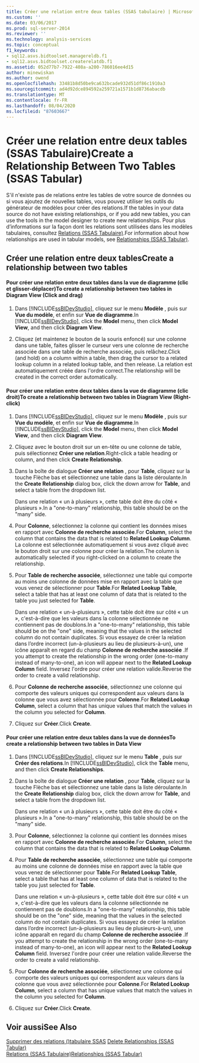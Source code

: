 ```yaml
---
title: Créer une relation entre deux tables (SSAS tabulaire) | Microsoft Docs
ms.custom: ''
ms.date: 03/06/2017
ms.prod: sql-server-2014
ms.reviewer: ''
ms.technology: analysis-services
ms.topic: conceptual
f1_keywords:
- sql12.asvs.bidtoolset.managereldb.f1
- sql12.asvs.bidtoolset.createrelatdb.f1
ms.assetid: 052d77b7-7922-408a-a200-786016ee4d15
author: minewiskan
ms.author: owend
ms.openlocfilehash: 33481b8d50be9ca632bcade932d51df86c1910a3
ms.sourcegitcommit: ad4d92dce894592a259721a1571b1d8736abacdb
ms.translationtype: MT
ms.contentlocale: fr-FR
ms.lasthandoff: 08/04/2020
ms.locfileid: "87603667"
---
```

# <a name="create-a-relationship-between-two-tables-ssas-tabular"></a><span data-ttu-id="85971-102">Créer une relation entre deux tables (SSAS Tabulaire)</span><span class="sxs-lookup"><span data-stu-id="85971-102">Create a Relationship Between Two Tables (SSAS Tabular)</span></span>
  <span data-ttu-id="85971-103">S'il n'existe pas de relations entre les tables de votre source de données ou si vous ajoutez de nouvelles tables, vous pouvez utiliser les outils du générateur de modèles pour créer des relations.</span><span class="sxs-lookup"><span data-stu-id="85971-103">If the tables in your data source do not have existing relationships, or if you add new tables, you can use the tools in the model designer to create new relationships.</span></span> <span data-ttu-id="85971-104">Pour plus d’informations sur la façon dont les relations sont utilisées dans les modèles tabulaires, consultez [Relations &#40;SSAS Tabulaire&#41;](relationships-ssas-tabular.md).</span><span class="sxs-lookup"><span data-stu-id="85971-104">For information about how relationships are used in tabular models, see [Relationships &#40;SSAS Tabular&#41;](relationships-ssas-tabular.md).</span></span>  
  
## <a name="create-a-relationship-between-two-tables"></a><span data-ttu-id="85971-105">Créer une relation entre deux tables</span><span class="sxs-lookup"><span data-stu-id="85971-105">Create a relationship between two tables</span></span>  
  
#### <a name="to-create-a-relationship-between-two-tables-in-diagram-view-click-and-drag"></a><span data-ttu-id="85971-106">Pour créer une relation entre deux tables dans la vue de diagramme (clic et glisser-déplacer)</span><span class="sxs-lookup"><span data-stu-id="85971-106">To create a relationship between two tables in Diagram View (Click and drag)</span></span>  
  
1.  <span data-ttu-id="85971-107">Dans [!INCLUDE[ssBIDevStudio](../../includes/ssbidevstudio-md.md)], cliquez sur le menu **Modèle** , puis sur **Vue du modèle**, et enfin sur **Vue de diagramme**.</span><span class="sxs-lookup"><span data-stu-id="85971-107">In [!INCLUDE[ssBIDevStudio](../../includes/ssbidevstudio-md.md)], click the **Model** menu, then click **Model View**, and then click **Diagram View**.</span></span>  
  
2.  <span data-ttu-id="85971-108">Cliquez (et maintenez le bouton de la souris enfoncé) sur une colonne dans une table, faites glisser le curseur vers une colonne de recherche associée dans une table de recherche associée, puis relâchez.</span><span class="sxs-lookup"><span data-stu-id="85971-108">Click (and hold) on a column within a table, then drag the cursor to a related lookup column in a related lookup table, and then release.</span></span> <span data-ttu-id="85971-109">La relation est automatiquement créée dans l'ordre correct.</span><span class="sxs-lookup"><span data-stu-id="85971-109">The relationship will be created in the correct order automatically.</span></span>  
  
#### <a name="to-create-a-relationship-between-two-tables-in-diagram-view-right-click"></a><span data-ttu-id="85971-110">Pour créer une relation entre deux tables dans la vue de diagramme (clic droit)</span><span class="sxs-lookup"><span data-stu-id="85971-110">To create a relationship between two tables in Diagram View (Right-click)</span></span>  
  
1.  <span data-ttu-id="85971-111">Dans [!INCLUDE[ssBIDevStudio](../../includes/ssbidevstudio-md.md)], cliquez sur le menu **Modèle** , puis sur **Vue du modèle**, et enfin sur **Vue de diagramme**.</span><span class="sxs-lookup"><span data-stu-id="85971-111">In [!INCLUDE[ssBIDevStudio](../../includes/ssbidevstudio-md.md)], click the **Model** menu, then click **Model View**, and then click **Diagram View**.</span></span>  
  
2.  <span data-ttu-id="85971-112">Cliquez avec le bouton droit sur un en-tête ou une colonne de table, puis sélectionnez **Créer une relation**.</span><span class="sxs-lookup"><span data-stu-id="85971-112">Right-click a table heading or column, and then click **Create Relationship**.</span></span>  
  
3.  <span data-ttu-id="85971-113">Dans la boîte de dialogue **Créer une relation** , pour **Table**, cliquez sur la touche Flèche bas et sélectionnez une table dans la liste déroulante.</span><span class="sxs-lookup"><span data-stu-id="85971-113">In the **Create Relationship** dialog box, click the down arrow for **Table**, and select a table from the dropdown list.</span></span>  
  
     <span data-ttu-id="85971-114">Dans une relation « un à plusieurs », cette table doit être du côté « plusieurs ».</span><span class="sxs-lookup"><span data-stu-id="85971-114">In a "one-to-many" relationship, this table should be on the "many" side.</span></span>  
  
4.  <span data-ttu-id="85971-115">Pour **Colonne**, sélectionnez la colonne qui contient les données mises en rapport avec **Colonne de recherche associée**.</span><span class="sxs-lookup"><span data-stu-id="85971-115">For **Column**, select the column that contains the data that is related to **Related Lookup Column**.</span></span> <span data-ttu-id="85971-116">La colonne est sélectionnée automatiquement si vous avez cliqué avec le bouton droit sur une colonne pour créer la relation.</span><span class="sxs-lookup"><span data-stu-id="85971-116">The column is automatically selected if you right-clicked on a column to create the relationship.</span></span>  
  
5.  <span data-ttu-id="85971-117">Pour **Table de recherche associée**, sélectionnez une table qui comporte au moins une colonne de données mise en rapport avec la table que vous venez de sélectionner pour **Table**.</span><span class="sxs-lookup"><span data-stu-id="85971-117">For **Related Lookup Table**, select a table that has at least one column of data that is related to the table you just selected for **Table**.</span></span>  
  
     <span data-ttu-id="85971-118">Dans une relation « un-à-plusieurs », cette table doit être sur côté « un », c'est-à-dire que les valeurs dans la colonne sélectionnée ne contiennent pas de doublons.</span><span class="sxs-lookup"><span data-stu-id="85971-118">In a "one-to-many" relationship, this table should be on the "one" side, meaning that the values in the selected column do not contain duplicates.</span></span> <span data-ttu-id="85971-119">Si vous essayez de créer la relation dans l’ordre incorrect (un-à-plusieurs au lieu de plusieurs-à-un), une icône apparaît en regard du champ **Colonne de recherche associée** .</span><span class="sxs-lookup"><span data-stu-id="85971-119">If you attempt to create the relationship in the wrong order (one-to-many instead of many-to-one), an icon will appear next to the **Related Lookup Column** field.</span></span> <span data-ttu-id="85971-120">Inversez l'ordre pour créer une relation valide.</span><span class="sxs-lookup"><span data-stu-id="85971-120">Reverse the order to create a valid relationship.</span></span>  
  
6.  <span data-ttu-id="85971-121">Pour **Colonne de recherche associée**, sélectionnez une colonne qui comporte des valeurs uniques qui correspondent aux valeurs dans la colonne que vous avez sélectionnée pour **Colonne**.</span><span class="sxs-lookup"><span data-stu-id="85971-121">For **Related Lookup Column**, select a column that has unique values that match the values in the column you selected for **Column**.</span></span>  
  
7.  <span data-ttu-id="85971-122">Cliquez sur **Créer**.</span><span class="sxs-lookup"><span data-stu-id="85971-122">Click **Create**.</span></span>  
  
#### <a name="to-create-a-relationship-between-two-tables-in-data-view"></a><span data-ttu-id="85971-123">Pour créer une relation entre deux tables dans la vue de données</span><span class="sxs-lookup"><span data-stu-id="85971-123">To create a relationship between two tables in Data View</span></span>  
  
1.  <span data-ttu-id="85971-124">Dans [!INCLUDE[ssBIDevStudio](../../includes/ssbidevstudio-md.md)], cliquez sur le menu **Table** , puis sur **Créer des relations**.</span><span class="sxs-lookup"><span data-stu-id="85971-124">In [!INCLUDE[ssBIDevStudio](../../includes/ssbidevstudio-md.md)], click the **Table** menu, and then click **Create Relationships**.</span></span>  
  
2.  <span data-ttu-id="85971-125">Dans la boîte de dialogue **Créer une relation** , pour **Table**, cliquez sur la touche Flèche bas et sélectionnez une table dans la liste déroulante.</span><span class="sxs-lookup"><span data-stu-id="85971-125">In the **Create Relationship** dialog box, click the down arrow for **Table**, and select a table from the dropdown list.</span></span>  
  
     <span data-ttu-id="85971-126">Dans une relation « un à plusieurs », cette table doit être du côté « plusieurs ».</span><span class="sxs-lookup"><span data-stu-id="85971-126">In a "one-to-many" relationship, this table should be on the "many" side.</span></span>  
  
3.  <span data-ttu-id="85971-127">Pour **Colonne**, sélectionnez la colonne qui contient les données mises en rapport avec **Colonne de recherche associée**.</span><span class="sxs-lookup"><span data-stu-id="85971-127">For **Column**, select the column that contains the data that is related to **Related Lookup Column**.</span></span>  
  
4.  <span data-ttu-id="85971-128">Pour **Table de recherche associée**, sélectionnez une table qui comporte au moins une colonne de données mise en rapport avec la table que vous venez de sélectionner pour **Table**.</span><span class="sxs-lookup"><span data-stu-id="85971-128">For **Related Lookup Table**, select a table that has at least one column of data that is related to the table you just selected for **Table**.</span></span>  
  
     <span data-ttu-id="85971-129">Dans une relation « un-à-plusieurs », cette table doit être sur côté « un », c'est-à-dire que les valeurs dans la colonne sélectionnée ne contiennent pas de doublons.</span><span class="sxs-lookup"><span data-stu-id="85971-129">In a "one-to-many" relationship, this table should be on the "one" side, meaning that the values in the selected column do not contain duplicates.</span></span> <span data-ttu-id="85971-130">Si vous essayez de créer la relation dans l’ordre incorrect (un-à-plusieurs au lieu de plusieurs-à-un), une icône apparaît en regard du champ **Colonne de recherche associée** .</span><span class="sxs-lookup"><span data-stu-id="85971-130">If you attempt to create the relationship in the wrong order (one-to-many instead of many-to-one), an icon will appear next to the **Related Lookup Column** field.</span></span> <span data-ttu-id="85971-131">Inversez l'ordre pour créer une relation valide.</span><span class="sxs-lookup"><span data-stu-id="85971-131">Reverse the order to create a valid relationship.</span></span>  
  
5.  <span data-ttu-id="85971-132">Pour **Colonne de recherche associée**, sélectionnez une colonne qui comporte des valeurs uniques qui correspondent aux valeurs dans la colonne que vous avez sélectionnée pour **Colonne**.</span><span class="sxs-lookup"><span data-stu-id="85971-132">For **Related Lookup Column**, select a column that has unique values that match the values in the column you selected for **Column**.</span></span>  
  
6.  <span data-ttu-id="85971-133">Cliquez sur **Créer**.</span><span class="sxs-lookup"><span data-stu-id="85971-133">Click **Create**.</span></span>  
  
## <a name="see-also"></a><span data-ttu-id="85971-134">Voir aussi</span><span class="sxs-lookup"><span data-stu-id="85971-134">See Also</span></span>  
 <span data-ttu-id="85971-135">[Supprimer des relations &#40;&#41;tabulaire SSAS](delete-relationships-ssas-tabular.md) </span><span class="sxs-lookup"><span data-stu-id="85971-135">[Delete Relationships &#40;SSAS Tabular&#41;](delete-relationships-ssas-tabular.md) </span></span>  
 [<span data-ttu-id="85971-136">Relations &#40;SSAS Tabulaire&#41;</span><span class="sxs-lookup"><span data-stu-id="85971-136">Relationships &#40;SSAS Tabular&#41;</span></span>](relationships-ssas-tabular.md)  
  
  
